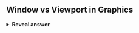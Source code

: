 ## Window vs Viewport in Graphics
<details>
<summary><b>Reveal answer</b></summary>
window is: the area of the scene to ultimately be displayed<br>viewport: the area of the display that shows the application
</details>
